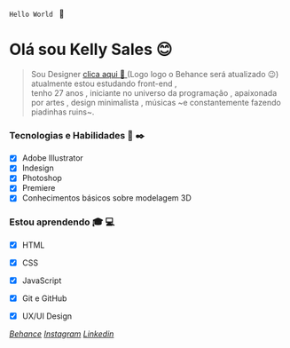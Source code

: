 `Hello World ` :wave:
# Olá sou Kelly Sales :blush:
> Sou Designer [clica aqui :link: ](https://www.behance.net/Kellysalesv) (Logo logo o Behance será atualizado :wink:) atualmente estou estudando front-end , <br>
> tenho 27 anos , iniciante no universo da programação , apaixonada por artes , design minimalista ,
> músicas ~e constantemente fazendo piadinhas ruins~. 

### Tecnologias e Habilidades  :art: :black_nib:
- [x] Adobe Illustrator
- [x] Indesign 
- [x] Photoshop
- [x] Premiere
- [x] Conhecimentos básicos sobre modelagem 3D

### Estou aprendendo :mortar_board: :computer:
- [x] HTML
- [x] CSS
- [x] JavaScript
- [x] Git e GitHub
- [x] UX/UI Design


*[Behance](https://www.behance.net/Kellysalesv)* 
*[Instagram](https://www.instagram.com/kellysalesv/)*
*[Linkedin](https://www.linkedin.com/in/kellysalesv/)*
